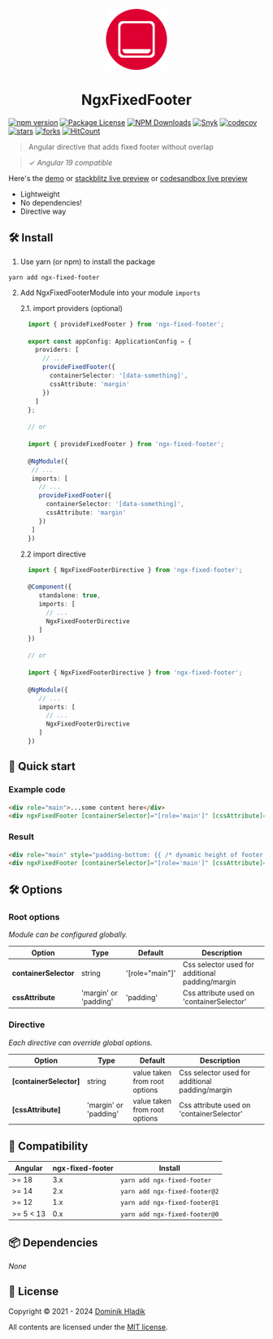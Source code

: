 <p align="center">
  <a href="https://github.com/Celtian/ngx-fixed-footer" target="blank"><img src="assets/logo.svg?sanitize=true" alt="" width="120"></a>
  <h1 align="center">NgxFixedFooter</h1>
</p>

[![npm version](https://badge.fury.io/js/ngx-fixed-footer.svg)](https://badge.fury.io/js/ngx-fixed-footer)
[![Package License](https://img.shields.io/npm/l/ngx-fixed-footer.svg)](https://www.npmjs.com/ngx-fixed-footer)
[![NPM Downloads](https://img.shields.io/npm/dm/ngx-fixed-footer.svg)](https://www.npmjs.com/ngx-fixed-footer)
[![Snyk](https://snyk.io/advisor/npm-package/ngx-fixed-footer/badge.svg)](https://snyk.io/advisor/npm-package/ngx-fixed-footer)
[![codecov](https://codecov.io/gh/Celtian/ngx-fixed-footer/branch/master/graph/badge.svg?token=1IRUKIKM0D)](https://codecov.io/gh/celtian/ngx-fixed-footer/)
[![stars](https://badgen.net/github/stars/celtian/ngx-fixed-footer)](https://github.com/celtian/ngx-fixed-footer/)
[![forks](https://badgen.net/github/forks/celtian/ngx-fixed-footer)](https://github.com/celtian/ngx-fixed-footer/)
[![HitCount](http://hits.dwyl.com/celtian/ngx-fixed-footer.svg)](http://hits.dwyl.com/celtian/ngx-fixed-footer)

> Angular directive that adds fixed footer without overlap

> ✓ _Angular 19 compatible_

Here's the [demo](http://celtian.github.io/ngx-fixed-footer/) or [stackblitz live preview](https://stackblitz.com/edit/ngx-fixed-footer) or [codesandbox live preview](https://codesandbox.io/s/ngx-fixed-footer-m4f21)

- Lightweight
- No dependencies!
- Directive way

## 🛠️ Install

1. Use yarn (or npm) to install the package

```terminal
yarn add ngx-fixed-footer
```

2. Add NgxFixedFooterModule into your module `imports`

   2.1. import providers (optional)

   ```typescript
     import { provideFixedFooter } from 'ngx-fixed-footer';

     export const appConfig: ApplicationConfig = {
       providers: [
         // ...
         provideFixedFooter({
           containerSelector: '[data-something]',
           cssAttribute: 'margin'
         })
       ]
     };

     // or

     import { provideFixedFooter } from 'ngx-fixed-footer';

     @NgModule({
      // ...
      imports: [
        // ...
        provideFixedFooter({
          containerSelector: '[data-something]',
          cssAttribute: 'margin'
        })
      ]
     })

   ```

   2.2 import directive

   ```typescript
     import { NgxFixedFooterDirective } from 'ngx-fixed-footer';

     @Component({
        standalone: true,
        imports: [
          // ...
          NgxFixedFooterDirective
        ]
     })

     // or

     import { NgxFixedFooterDirective } from 'ngx-fixed-footer';

     @NgModule({
        // ...
        imports: [
          // ...
          NgxFixedFooterDirective
        ]
     })
   ```

## 🚀 Quick start

### Example code

```html
<div role="main">...some content here</div>
<div ngxFixedFooter [containerSelector]="[role='main']" [cssAttribute]="'padding'">... some content here</div>
```

### Result

```html
<div role="main" style="padding-bottom: {{ /* dynamic height of footer */ }}">...some content here</div>
<div ngxFixedFooter [containerSelector]="[role='main']" [cssAttribute]="'padding'">... some content here</div>
```

## 🛠️ Options

### Root options

_Module can be configured globally._

| Option                | Type                  | Default         | Description                                     |
| --------------------- | --------------------- | --------------- | ----------------------------------------------- |
| **containerSelector** | string                | '[role="main"]' | Css selector used for additional padding/margin |
| **cssAttribute**      | 'margin' or 'padding' | 'padding'       | Css attribute used on 'containerSelector'       |

### Directive

_Each directive can override global options._

| Option                  | Type                  | Default                       | Description                                     |
| ----------------------- | --------------------- | ----------------------------- | ----------------------------------------------- |
| **[containerSelector]** | string                | value taken from root options | Css selector used for additional padding/margin |
| **[cssAttribute]**      | 'margin' or 'padding' | value taken from root options | Css attribute used on 'containerSelector'       |

## 🔧 Compatibility

| Angular   | ngx-fixed-footer | Install                       |
| --------- | ---------------- | ----------------------------- |
| >= 18     | 3.x              | `yarn add ngx-fixed-footer`   |
| >= 14     | 2.x              | `yarn add ngx-fixed-footer@2` |
| >= 12     | 1.x              | `yarn add ngx-fixed-footer@1` |
| >= 5 < 13 | 0.x              | `yarn add ngx-fixed-footer@0` |

## 📦 Dependencies

_None_

## 🪪 License

Copyright &copy; 2021 - 2024 [Dominik Hladik](https://github.com/Celtian)

All contents are licensed under the [MIT license].

[mit license]: LICENSE
